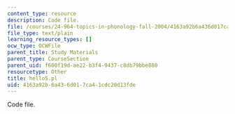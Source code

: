```yaml
---
content_type: resource
description: Code file.
file: /courses/24-964-topics-in-phonology-fall-2004/4163a92b6a436d017ca41cdc20d13fde_hello5.pl
file_type: text/plain
learning_resource_types: []
ocw_type: OCWFile
parent_title: Study Materials
parent_type: CourseSection
parent_uid: f600f19d-ae22-b3f4-9437-c8db79bbe880
resourcetype: Other
title: hello5.pl
uid: 4163a92b-6a43-6d01-7ca4-1cdc20d13fde
---
```

Code file.

